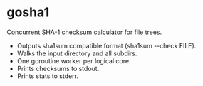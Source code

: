 # gosha1
Concurrent SHA-1 checksum calculator for file trees.

* Outputs sha1sum compatible format (sha1sum --check FILE).
* Walks the input directory and all subdirs.
* One goroutine worker per logical core.
* Prints checksums to stdout.
* Prints stats to stderr.


